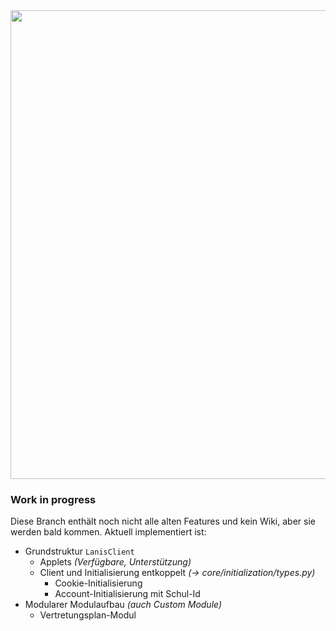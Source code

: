 <div align="center">
  <img width="750" src="https://raw.githubusercontent.com/kurwjan/LanisAPI/rewrite/header.svg">
</div>

### Work in progress
Diese Branch enthält noch nicht alle alten Features und kein Wiki, aber sie
werden bald kommen. Aktuell implementiert ist:
+ Grundstruktur `LanisClient`
  + Applets _(Verfügbare, Unterstützung)_
  + Client und Initialisierung entkoppelt _(→ core/initialization/types.py)_
    + Cookie-Initialisierung
    + Account-Initialisierung mit Schul-Id
+ Modularer Modulaufbau _(auch Custom Module)_
  + Vertretungsplan-Modul

